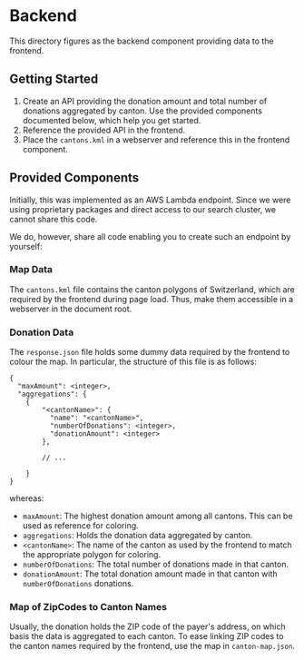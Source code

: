 Backend
=======

This directory figures as the backend component providing data to the frontend.

## Getting Started
1. Create an API providing the donation amount and total number of donations aggregated by canton.
   Use the provided components documented below, which help you get started.
2. Reference the provided API in the frontend.
3. Place the `cantons.kml` in a webserver and reference this in the frontend component.


## Provided Components
Initially, this was implemented as an AWS Lambda endpoint. Since we were
using proprietary packages and direct access to our search cluster, we cannot share
this code. 

We do, however, share all code enabling you to create such an endpoint by yourself:

### Map Data
The `cantons.kml` file contains the canton polygons of Switzerland, which are required
by the frontend during page load. Thus, make them accessible in a webserver in the document root.

### Donation Data
The `response.json` file holds some dummy data required by the frontend to 
colour the map. In particular, the structure of this file is as follows:

```
{
  "maxAmount": <integer>, 
  "aggregations": { 
    {
        "<cantonName>": {
          "name": "<cantonName>",
          "numberOfDonations": <integer>,
          "donationAmount": <integer>
        },

        // ...

    }
}
```

whereas:
* `maxAmount`: The highest donation amount among all cantons. This can be used as reference for coloring.
* `aggregations`: Holds the donation data aggregated by canton.
* `<cantonName>`: The name of the canton as used by the frontend to match the appropriate polygon for coloring.
* `numberOfDonations`: The total number of donations made in that canton.
* `donationAmount`: The total donation amount made in that canton with `numberOfDonations` donations.

### Map of ZipCodes to Canton Names
Usually, the donation holds the ZIP code of the payer's address, on which basis the data is aggregated to
each canton. To ease linking ZIP codes to the canton names required by the frontend, use the map in `canton-map.json`. 
